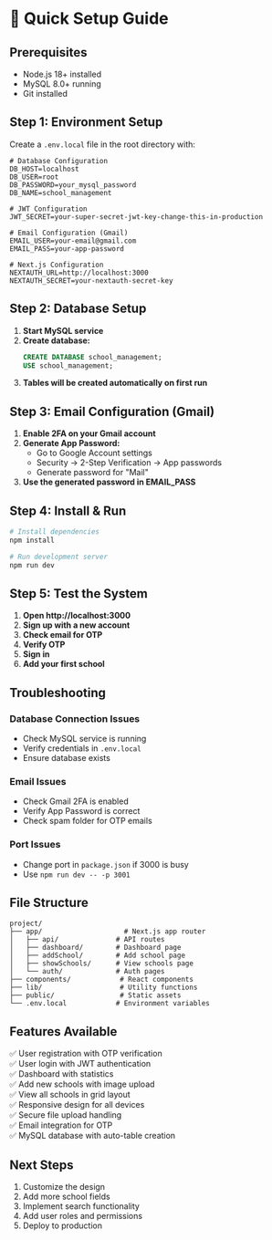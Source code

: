 # 🚀 Quick Setup Guide

## Prerequisites
- Node.js 18+ installed
- MySQL 8.0+ running
- Git installed

## Step 1: Environment Setup

Create a `.env.local` file in the root directory with:

```env
# Database Configuration
DB_HOST=localhost
DB_USER=root
DB_PASSWORD=your_mysql_password
DB_NAME=school_management

# JWT Configuration
JWT_SECRET=your-super-secret-jwt-key-change-this-in-production

# Email Configuration (Gmail)
EMAIL_USER=your-email@gmail.com
EMAIL_PASS=your-app-password

# Next.js Configuration
NEXTAUTH_URL=http://localhost:3000
NEXTAUTH_SECRET=your-nextauth-secret-key
```

## Step 2: Database Setup

1. **Start MySQL service**
2. **Create database:**
   ```sql
   CREATE DATABASE school_management;
   USE school_management;
   ```
3. **Tables will be created automatically on first run**

## Step 3: Email Configuration (Gmail)

1. **Enable 2FA on your Gmail account**
2. **Generate App Password:**
   - Go to Google Account settings
   - Security → 2-Step Verification → App passwords
   - Generate password for "Mail"
3. **Use the generated password in EMAIL_PASS**

## Step 4: Install & Run

```bash
# Install dependencies
npm install

# Run development server
npm run dev
```

## Step 5: Test the System

1. **Open http://localhost:3000**
2. **Sign up with a new account**
3. **Check email for OTP**
4. **Verify OTP**
5. **Sign in**
6. **Add your first school**

## Troubleshooting

### Database Connection Issues
- Check MySQL service is running
- Verify credentials in `.env.local`
- Ensure database exists

### Email Issues
- Check Gmail 2FA is enabled
- Verify App Password is correct
- Check spam folder for OTP emails

### Port Issues
- Change port in `package.json` if 3000 is busy
- Use `npm run dev -- -p 3001`

## File Structure
```
project/
├── app/                    # Next.js app router
│   ├── api/              # API routes
│   ├── dashboard/        # Dashboard page
│   ├── addSchool/        # Add school page
│   ├── showSchools/      # View schools page
│   └── auth/             # Auth pages
├── components/            # React components
├── lib/                   # Utility functions
├── public/                # Static assets
└── .env.local            # Environment variables
```

## Features Available
✅ User registration with OTP verification  
✅ User login with JWT authentication  
✅ Dashboard with statistics  
✅ Add new schools with image upload  
✅ View all schools in grid layout  
✅ Responsive design for all devices  
✅ Secure file upload handling  
✅ Email integration for OTP  
✅ MySQL database with auto-table creation  

## Next Steps
1. Customize the design
2. Add more school fields
3. Implement search functionality
4. Add user roles and permissions
5. Deploy to production
